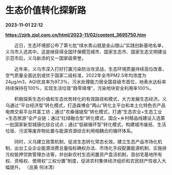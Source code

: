 # 生态价值转化探新路

**2023-11-01 22:12**

**https://zjrb.zjol.com.cn/html/2023-11/02/content_3695750.htm**

　　近日，生态环境部公布了第七批“绿水青山就是金山银山”实践创新基地名单，义乌市入选其中。这是继获得全国环保模范城市、国家生态市、国家生态文明建设示范市后，义乌新添的又一国家级荣誉。

　　近年来，义乌市深入打好打赢污染防治攻坚战，生态环境质量持续高位改善，空气质量全面达到或优于国家二级标准，2022年全市PM2.5年均浓度为24μg/m3，AQI优良率为97.3%，污水处理能力居全国县级市首位，地表水达标率持续保持在100%，实现生活垃圾“趋零填埋”，污染地块安全利用率100%。

　　积极探索生态价值和生态优势转化的有效路径和模式，大力发展生态经济。义乌通过“平台经济型”转化模式，打造森博会“两山”转化主平台和本土化特色农产品电商交易平台共富工坊；通过“农桑强链型”转化模式，打通“生态农业+生态工业+生态旅游”全产业链；通过“红绿融合型”转化模式，国企+乡村精品线建设入选第一批国家新型城镇化综合试点；通过“低碳循环型”转化模式，构建城市废纸、生活垃圾、污泥等废弃物处置与能源资源综合利用相耦合的循环体系。

　　同时，义乌建立政策机制，促进生态转化常态长效。建立生态产品市场化机制，出台工业企业能源消费总量指标确权办法、市场化手段配置能源机制、实施排污权抵押贷款管理办法等，并创新农村生态闲置资产盘活机制，首创宅基地所有权、资格权、使用权“三权分置”制度，促进农村集体经济组织和农民财产性收入大幅提升。 （巡美 何冰清）